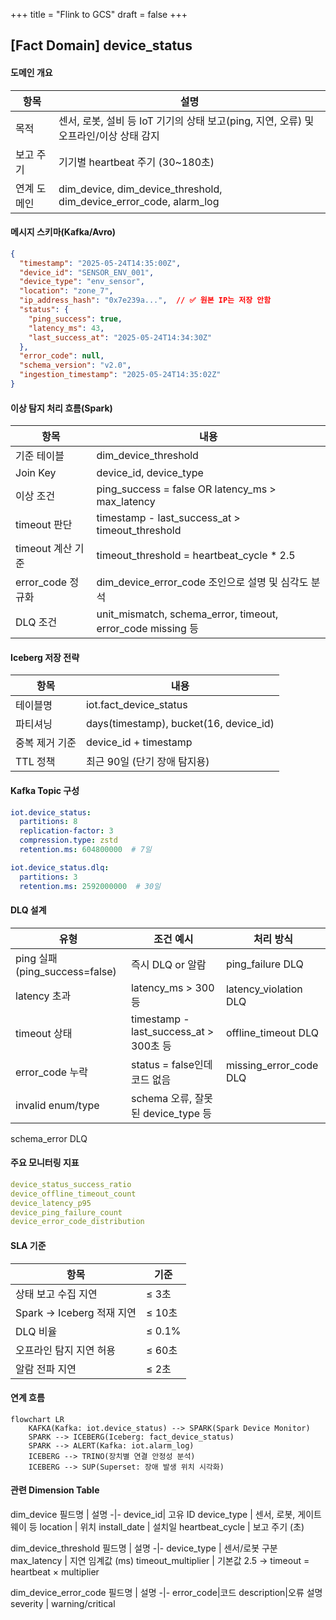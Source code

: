 +++
title = "Flink to GCS"
draft = false
+++
## [Fact Domain] device_status

#### 도메인 개요
항목|설명
-|-
목적|센서, 로봇, 설비 등 IoT 기기의 상태 보고(ping, 지연, 오류) 및 오프라인/이상 상태 감지
보고 주기|기기별 heartbeat 주기 (30~180초)
연계 도메인|dim_device, dim_device_threshold, dim_device_error_code, alarm_log



#### 메시지 스키마(Kafka/Avro)
```json
{
  "timestamp": "2025-05-24T14:35:00Z",
  "device_id": "SENSOR_ENV_001",
  "device_type": "env_sensor",
  "location": "zone_7",
  "ip_address_hash": "0x7e239a...",  // ✅ 원본 IP는 저장 안함
  "status": {
    "ping_success": true,
    "latency_ms": 43,
    "last_success_at": "2025-05-24T14:34:30Z"
  },
  "error_code": null,
  "schema_version": "v2.0",
  "ingestion_timestamp": "2025-05-24T14:35:02Z"
}
```

#### 이상 탐지 처리 흐름(Spark)
항목|내용
-|-
기준 테이블|dim_device_threshold
Join Key|device_id, device_type
이상 조건|ping_success = false OR latency_ms > max_latency
timeout 판단|timestamp - last_success_at > timeout_threshold
timeout 계산 기준|timeout_threshold = heartbeat_cycle * 2.5
error_code 정규화|dim_device_error_code 조인으로 설명 및 심각도 분석
DLQ 조건|unit_mismatch, schema_error, timeout, error_code missing 등




#### Iceberg 저장 전략
항목|내용
-|-
테이블명|iot.fact_device_status
파티셔닝|days(timestamp), bucket(16, device_id)
중복 제거 기준|device_id + timestamp
TTL 정책|최근 90일 (단기 장애 탐지용)


#### Kafka Topic 구성
```yaml
iot.device_status:
  partitions: 8
  replication-factor: 3
  compression.type: zstd
  retention.ms: 604800000  # 7일

iot.device_status.dlq:
  partitions: 3
  retention.ms: 2592000000  # 30일
```

#### DLQ 설계
유형|조건 예시|처리 방식
-|-|-
ping 실패 (ping_success=false)|즉시 DLQ or 알람|ping_failure DLQ
latency 초과|latency_ms > 300 등|latency_violation DLQ
timeout 상태|timestamp - last_success_at > 300초 등|offline_timeout DLQ
error_code 누락|status = false인데 코드 없음|missing_error_code DLQ
invalid enum/type|schema 오류, 잘못된 device_type 등|
schema_error DLQ



#### 주요 모니터링 지표
```yaml
device_status_success_ratio
device_offline_timeout_count
device_latency_p95
device_ping_failure_count
device_error_code_distribution
```

#### SLA 기준
항목|기준
-|-
상태 보고 수집 지연 | ≤ 3초
Spark → Iceberg 적재 지연 | ≤ 10초
DLQ 비율 | ≤ 0.1%
오프라인 탐지 지연 허용 | ≤ 60초
알람 전파 지연| ≤ 2초


#### 연계 흐름
```mermaid
flowchart LR
    KAFKA(Kafka: iot.device_status) --> SPARK(Spark Device Monitor)
    SPARK --> ICEBERG(Iceberg: fact_device_status)
    SPARK --> ALERT(Kafka: iot.alarm_log)
    ICEBERG --> TRINO(장치별 연결 안정성 분석)
    ICEBERG --> SUP(Superset: 장애 발생 위치 시각화)
```


#### 관련 Dimension Table
dim_device
필드명 | 설명
-|-
device_id| 고유 ID
device_type | 센서, 로봇, 게이트웨이 등
location | 위치
install_date | 설치일
heartbeat_cycle | 보고 주기 (초)

dim_device_threshold
필드명 | 설명
-|-
device_type | 센서/로봇 구분
max_latency | 지연 임계값 (ms)
timeout_multiplier | 기본값 2.5 → timeout = heartbeat × multiplier

dim_device_error_code
필드명 | 설명
-|-
error_code|코드
description|오류 설명
severity | warning/critical
